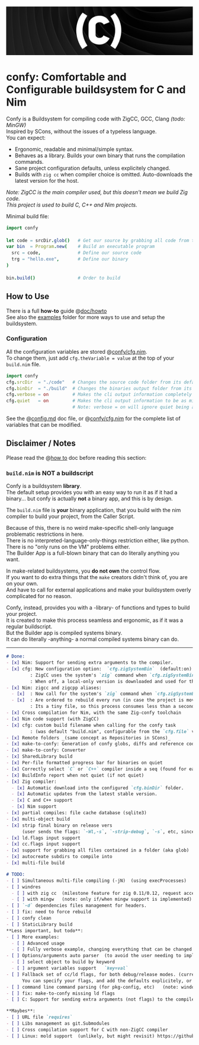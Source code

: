 ![Confy](./res/banner.png)
# confy: Comfortable and Configurable buildsystem for C and Nim
Confy is a Buildsystem for compiling code with ZigCC, GCC, Clang  _(todo: MinGW)_  
Inspired by SCons, without the issues of a typeless language.  
You can expect: 
- Ergonomic, readable and minimal/simple syntax.  
- Behaves as a library. Builds your own binary that runs the compilation commands.  
- Sane project configuration defaults, unless explicitely changed.   
- Builds with `zig cc` when compiler choice is omitted. Auto-downloads the latest version for the host.  

_Note: ZigCC is the main compiler used, but this doesn't mean we build Zig code._  
_This project is used to build C, C++ and Nim projects._  

Minimal build file:
```nim
import confy

let code = srcDir.glob()   # Get our source by grabbing all code from the `srcDir` folder
var bin  = Program.new(    # Build an executable program
  src = code,              # Define our source code
  trg = "hello.exe",       # Define our binary
)

bin.build()                # Order to build
```

## How to Use
There is a full **how-to** guide @[doc/howto](./doc/howto.md)  
See also the [examples](./examples) folder for more ways to use and setup the buildsystem.  

### Configuration
All the configuration variables are stored @[confy/cfg.nim](./src/confy/cfg.nim).  
To change them, just add `cfg.theVariable = value` at the top of your `build.nim` file.  
```nim
import confy
cfg.srcDir  = "./code"   # Changes the source code folder from its default `rootDir/"src"`.  
cfg.binDir  = "./build"  # Changes the binaries output folder from its default `rootDir/"bin"`.  
cfg.verbose = on         # Makes the cli output information completely verbose. (for debugging)
cfg.quiet   = on         # Makes the cli output information to be as minimal as possible.  (for cleaner cli output)  (default: on)  
                         # Note: verbose = on will ignore quiet being active.  (default: off)  
```
See the @[config.md](./doc/config.md) doc file, or @[confy/cfg.nim](./src/confy/cfg.nim) for the complete list of variables that can be modified.


## Disclaimer / Notes
Please read the @[how to](./doc/howto.md) doc before reading this section:

### `build.nim` is NOT a buildscript
Confy is a buildsystem **library**.  
The default setup provides you with an easy way to run it as if it had a binary...
but confy is actually **not** a binary app, and this is by design.  

The `build.nim` file is **your** binary application, that you build with the nim compiler to build your project, from the Caller Script.  

Because of this, there is no weird make-specific shell-only language problematic restrictions in here.  
There is no interpreted-language-only-things restriction either, like python.  
There is no "only runs on the VM" problems either.  
The Builder App is a full-blown binary that can do literally anything you want.  

In make-related buildsystems, you **do not own** the control flow.  
If you want to do extra things that the `make` creators didn't think of, you are on your own.  
And have to call for external applications and make your buildsystem overly complicated for no reason.  

Confy, instead, provides you with a -library- of functions and types to build your project.  
It is created to make this process seamless and ergonomic, as if it was a regular buildscript.  
But the Builder app is compiled systems binary.  
It can do literally -anything- a normal compiled systems binary can do.  

---
```md
# Done:
- [x] Nim: Support for sending extra arguments to the compiler.
- [x] cfg: New configuration option:  `cfg.zigSystemBin`  (default:on)
         : ZigCC uses the system's `zig` command when `cfg.zigSystemBin = on`.
         : When off, a local-only version is downloaded and used for the project like before.
- [x] Nim: zigcc and zigcpp aliases:
  - [x]  : Now call for the system's `zig` command when `cfg.zigSystemBin = on`
  - [x]  : Are ordered to rebuild every run (in case the project is moved or the config options change).
         : Its a tiny file, so this process consumes less than a second in total.
- [x] Cross compilation for Nim, with the same Zig-confy toolchain
- [x] Nim code support (with ZigCC)
- [x] cfg: custom build filename when calling for the confy task 
         : (was default "build.nim", configurable from the `cfg.file` variable, but can be any name when calling the confy task)
- [x] Remote folders _(same concept as Repositories in SCons)_
- [x] make-to-confy: Generation of confy globs, diffs and reference code lists for each target
- [x] make-to-confy: Converter
- [x] SharedLibrary build
- [x] Per-file formatted progress bar for binaries on quiet
- [x] Correctly select `C` or `C++` compiler inside a seq (found for each file, instead of globally for the whole list)
- [x] BuildInfo report when not quiet (if not quiet)
- [x] Zig compiler:
  - [x] Automatic download into the configured `cfg.binDir` folder.
  - [x] Automatic updates from the latest stable version.
  - [x] C and C++ support
  - [x] Nim support
- [x] partial compiles: file cache database (sqlite3)
- [x] multi-object build
- [x] strip final binary on release vers
      (user sends the flags: `-Wl,-s`, `-strip-debug`, `-s`, etc, since its compiler-dependent)
- [x] ld.flags input support
- [x] cc.flags input support
- [x] support for grabbing all files contained in a folder (aka glob)
- [x] autocreate subdirs to compile into
- [x] multi-file build
```

```md
# TODO:
- [ ] Simultaneous multi-file compiling (-jN)  (using execProcesses)
- [ ] windres 
  - [ ] with zig cc  (milestone feature for zig 0.11/0.12, request accepted on 2022.apr.09. https://github.com/ziglang/zig/issues/9564)
  - [ ] with mingw   (note: only if/when mingw support is implemented)
- [ ] `-d` dependencies files management for headers.
- [ ] fix: need to force rebuild
- [ ] confy clean
- [ ] StaticLibrary build
**Less important, but todo**:
- [ ] More examples:
  - [ ] Advanced usage
  - [ ] Fully verbose example, changing everything that can be changed.
- [ ] Options/arguments auto parser  (to avoid the user needing to implement accessing the info themselves)
  - [ ] select object to build by keyword
  - [ ] argument variables support   `key=val`
- [ ] Fallback set of cc/ld flags, for both debug/release modes. (currently only supports one set without optimizations)
      You can specify your flags, and add the defaults explicitely, or just don't specify and use the fallback when omitted.  
- [ ] command line command parsing (for pkg-config, etc)   (note: windows with pkg-config-lite maybe?)
- [ ] fix: make-to-confy missing ld flags
- [ ] C: Support for sending extra arguments (not flags) to the compiler. (required for nim, might not be needed at all for C)
```

```md
**Maybes**:
- [ ] URL file `requires`
- [ ] Libs management as git.Submodules
- [ ] Cross compilation support for C with non-ZigCC compiler
- [ ] Linux: mold support  (unlikely, but might revisit) https://github.com/rui314/mold
```

